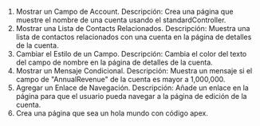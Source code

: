 1. Mostrar un Campo de Account. Descripción: Crea una página que muestre el nombre de una cuenta usando el standardController.
2. Mostrar una Lista de Contacts Relacionados. Descripción: Muestra una lista de contactos relacionados con una cuenta en la página de detalles de la cuenta.
3. Cambiar el Estilo de un Campo. Descripción: Cambia el color del texto del campo de nombre en la página de detalles de la cuenta.
4. Mostrar un Mensaje Condicional. Descripción: Muestra un mensaje si el campo de "AnnualRevenue" de la cuenta es mayor a 1,000,000.
5. Agregar un Enlace de Navegación. Descripción: Añade un enlace en la página para que el usuario pueda navegar a la página de edición de la cuenta.
6. Crea una página que sea un hola mundo con código apex.